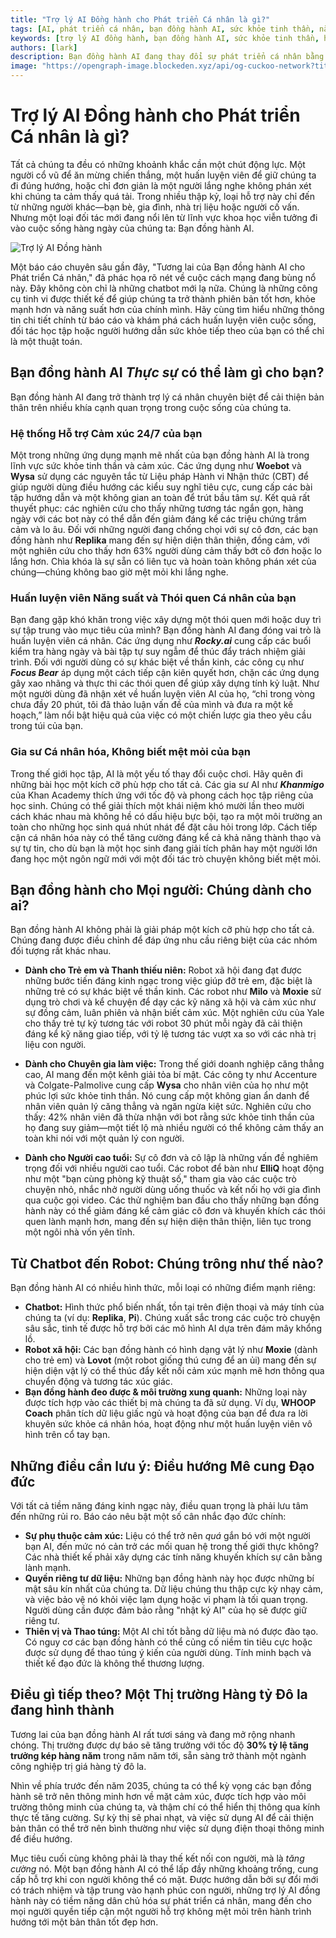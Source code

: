 ```yaml
---
title: "Trợ lý AI Đồng hành cho Phát triển Cá nhân là gì?"
tags: [AI, phát triển cá nhân, bạn đồng hành AI, sức khỏe tinh thần, năng suất, giáo dục]
keywords: [trợ lý AI đồng hành, bạn đồng hành AI, sức khỏe tinh thần, huấn luyện viên năng suất, học tập cá nhân hóa, AI đạo đức]
authors: [lark]
description: Bạn đồng hành AI đang thay đổi sự phát triển cá nhân bằng cách cung cấp hỗ trợ cảm xúc 24/7, huấn luyện năng suất và gia sư cá nhân hóa. Khám phá cách các công cụ này đang định hình lại sức khỏe tinh thần, giáo dục và cuộc sống chuyên nghiệp, đồng thời điều hướng các cân nhắc về đạo đức.
image: "https://opengraph-image.blockeden.xyz/api/og-cuckoo-network?title=Tr%E1%BB%A3%20l%C3%BD%20AI%20%C4%90%E1%BB%93ng%20h%C3%A0nh%20cho%20Ph%C3%A1t%20tri%E1%BB%83n%20C%C3%A1%20nh%C3%A2n%20l%C3%A0%20g%C3%AC%3F"
---
```


# Trợ lý AI Đồng hành cho Phát triển Cá nhân là gì?

Tất cả chúng ta đều có những khoảnh khắc cần một chút động lực. Một người cổ vũ để ăn mừng chiến thắng, một huấn luyện viên để giữ chúng ta đi đúng hướng, hoặc chỉ đơn giản là một người lắng nghe không phán xét khi chúng ta cảm thấy quá tải. Trong nhiều thập kỷ, loại hỗ trợ này chỉ đến từ những người khác—bạn bè, gia đình, nhà trị liệu hoặc người cố vấn. Nhưng một loại đối tác mới đang nổi lên từ lĩnh vực khoa học viễn tưởng đi vào cuộc sống hàng ngày của chúng ta: Bạn đồng hành AI.

![Trợ lý AI Đồng hành](https://opengraph-image.blockeden.xyz/api/og-cuckoo-network?title=Tr%E1%BB%A3%20l%C3%BD%20AI%20%C4%90%E1%BB%93ng%20h%C3%A0nh%20cho%20Ph%C3%A1t%20tri%E1%BB%83n%20C%C3%A1%20nh%C3%A2n%20l%C3%A0%20g%C3%AC%3F)

Một báo cáo chuyên sâu gần đây, "Tương lai của Bạn đồng hành AI cho Phát triển Cá nhân," đã phác họa rõ nét về cuộc cách mạng đang bùng nổ này. Đây không còn chỉ là những chatbot mới lạ nữa. Chúng là những công cụ tinh vi được thiết kế để giúp chúng ta trở thành phiên bản tốt hơn, khỏe mạnh hơn và năng suất hơn của chính mình. Hãy cùng tìm hiểu những thông tin chi tiết chính từ báo cáo và khám phá cách huấn luyện viên cuộc sống, đối tác học tập hoặc người hướng dẫn sức khỏe tiếp theo của bạn có thể chỉ là một thuật toán.

## Bạn đồng hành AI *Thực sự* có thể làm gì cho bạn?

Bạn đồng hành AI đang trở thành trợ lý cá nhân chuyên biệt để cải thiện bản thân trên nhiều khía cạnh quan trọng trong cuộc sống của chúng ta.

### Hệ thống Hỗ trợ Cảm xúc 24/7 của bạn

Một trong những ứng dụng mạnh mẽ nhất của bạn đồng hành AI là trong lĩnh vực sức khỏe tinh thần và cảm xúc. Các ứng dụng như **Woebot** và **Wysa** sử dụng các nguyên tắc từ Liệu pháp Hành vi Nhận thức (CBT) để giúp người dùng điều hướng các kiểu suy nghĩ tiêu cực, cung cấp các bài tập hướng dẫn và một không gian an toàn để trút bầu tâm sự. Kết quả rất thuyết phục: các nghiên cứu cho thấy những tương tác ngắn gọn, hàng ngày với các bot này có thể dẫn đến giảm đáng kể các triệu chứng trầm cảm và lo âu. Đối với những người đang chống chọi với sự cô đơn, các bạn đồng hành như **Replika** mang đến sự hiện diện thân thiện, đồng cảm, với một nghiên cứu cho thấy hơn 63% người dùng cảm thấy bớt cô đơn hoặc lo lắng hơn. Chìa khóa là sự sẵn có liên tục và hoàn toàn không phán xét của chúng—chúng không bao giờ mệt mỏi khi lắng nghe.

### Huấn luyện viên Năng suất và Thói quen Cá nhân của bạn

Bạn đang gặp khó khăn trong việc xây dựng một thói quen mới hoặc duy trì sự tập trung vào mục tiêu của mình? Bạn đồng hành AI đang đóng vai trò là huấn luyện viên cá nhân. Các ứng dụng như ***Rocky.ai*** cung cấp các buổi kiểm tra hàng ngày và bài tập tự suy ngẫm để thúc đẩy trách nhiệm giải trình. Đối với người dùng có sự khác biệt về thần kinh, các công cụ như ***Focus Bear*** áp dụng một cách tiếp cận kiên quyết hơn, chặn các ứng dụng gây xao nhãng và thực thi các thói quen để giúp xây dựng tính kỷ luật. Như một người dùng đã nhận xét về huấn luyện viên AI của họ, “chỉ trong vòng chưa đầy 20 phút, tôi đã thảo luận vấn đề của mình và đưa ra một kế hoạch,” làm nổi bật hiệu quả của việc có một chiến lược gia theo yêu cầu trong túi của bạn.

### Gia sư Cá nhân hóa, Không biết mệt mỏi của bạn

Trong thế giới học tập, AI là một yếu tố thay đổi cuộc chơi. Hãy quên đi những bài học một kích cỡ phù hợp cho tất cả. Các gia sư AI như ***Khanmigo*** của Khan Academy thích ứng với tốc độ và phong cách học tập riêng của học sinh. Chúng có thể giải thích một khái niệm khó mười lần theo mười cách khác nhau mà không hề có dấu hiệu bực bội, tạo ra một môi trường an toàn cho những học sinh quá nhút nhát để đặt câu hỏi trong lớp. Cách tiếp cận cá nhân hóa này có thể tăng cường đáng kể cả khả năng thành thạo và sự tự tin, cho dù bạn là một học sinh đang giải tích phân hay một người lớn đang học một ngôn ngữ mới với một đối tác trò chuyện không biết mệt mỏi.

## Bạn đồng hành cho Mọi người: Chúng dành cho ai?

Bạn đồng hành AI không phải là giải pháp một kích cỡ phù hợp cho tất cả. Chúng đang được điều chỉnh để đáp ứng nhu cầu riêng biệt của các nhóm đối tượng rất khác nhau.

*   **Dành cho Trẻ em và Thanh thiếu niên:** Robot xã hội đang đạt được những bước tiến đáng kinh ngạc trong việc giúp đỡ trẻ em, đặc biệt là những trẻ có sự khác biệt về thần kinh. Các robot như **Milo** và **Moxie** sử dụng trò chơi và kể chuyện để dạy các kỹ năng xã hội và cảm xúc như sự đồng cảm, luân phiên và nhận biết cảm xúc. Một nghiên cứu của Yale cho thấy trẻ tự kỷ tương tác với robot 30 phút mỗi ngày đã cải thiện đáng kể kỹ năng giao tiếp, với tỷ lệ tương tác vượt xa so với các nhà trị liệu con người.

*   **Dành cho Chuyên gia làm việc:** Trong thế giới doanh nghiệp căng thẳng cao, AI mang đến một kênh giải tỏa bí mật. Các công ty như Accenture và Colgate-Palmolive cung cấp **Wysa** cho nhân viên của họ như một phúc lợi sức khỏe tinh thần. Nó cung cấp một không gian ẩn danh để nhân viên quản lý căng thẳng và ngăn ngừa kiệt sức. Nghiên cứu cho thấy: 42% nhân viên đã thừa nhận với bot rằng sức khỏe tinh thần của họ đang suy giảm—một tiết lộ mà nhiều người có thể không cảm thấy an toàn khi nói với một quản lý con người.

*   **Dành cho Người cao tuổi:** Sự cô đơn và cô lập là những vấn đề nghiêm trọng đối với nhiều người cao tuổi. Các robot để bàn như **ElliQ** hoạt động như một "bạn cùng phòng kỹ thuật số," tham gia vào các cuộc trò chuyện nhỏ, nhắc nhở người dùng uống thuốc và kết nối họ với gia đình qua cuộc gọi video. Các thử nghiệm ban đầu cho thấy những bạn đồng hành này có thể giảm đáng kể cảm giác cô đơn và khuyến khích các thói quen lành mạnh hơn, mang đến sự hiện diện thân thiện, liên tục trong một ngôi nhà vốn yên tĩnh.

## Từ Chatbot đến Robot: Chúng trông như thế nào?

Bạn đồng hành AI có nhiều hình thức, mỗi loại có những điểm mạnh riêng:

*   **Chatbot:** Hình thức phổ biến nhất, tồn tại trên điện thoại và máy tính của chúng ta (ví dụ: **Replika**, **Pi**). Chúng xuất sắc trong các cuộc trò chuyện sâu sắc, tinh tế được hỗ trợ bởi các mô hình AI dựa trên đám mây khổng lồ.
*   **Robot xã hội:** Các bạn đồng hành có hình dạng vật lý như **Moxie** (dành cho trẻ em) và **Lovot** (một robot giống thú cưng để an ủi) mang đến sự hiện diện vật lý có thể thúc đẩy kết nối cảm xúc mạnh mẽ hơn thông qua chuyển động và tương tác xúc giác.
*   **Bạn đồng hành đeo được & môi trường xung quanh:** Những loại này được tích hợp vào các thiết bị mà chúng ta đã sử dụng. Ví dụ, **WHOOP Coach** phân tích dữ liệu giấc ngủ và hoạt động của bạn để đưa ra lời khuyên sức khỏe cá nhân hóa, hoạt động như một huấn luyện viên vô hình trên cổ tay bạn.

## Những điều cần lưu ý: Điều hướng Mê cung Đạo đức

Với tất cả tiềm năng đáng kinh ngạc này, điều quan trọng là phải lưu tâm đến những rủi ro. Báo cáo nêu bật một số cân nhắc đạo đức chính:

*   **Sự phụ thuộc cảm xúc:** Liệu có thể trở nên *quá* gắn bó với một người bạn AI, đến mức nó cản trở các mối quan hệ trong thế giới thực không? Các nhà thiết kế phải xây dựng các tính năng khuyến khích sự cân bằng lành mạnh.
*   **Quyền riêng tư dữ liệu:** Những bạn đồng hành này học được những bí mật sâu kín nhất của chúng ta. Dữ liệu chúng thu thập cực kỳ nhạy cảm, và việc bảo vệ nó khỏi việc lạm dụng hoặc vi phạm là tối quan trọng. Người dùng cần được đảm bảo rằng "nhật ký AI" của họ sẽ được giữ riêng tư.
*   **Thiên vị và Thao túng:** Một AI chỉ tốt bằng dữ liệu mà nó được đào tạo. Có nguy cơ các bạn đồng hành có thể củng cố niềm tin tiêu cực hoặc được sử dụng để thao túng ý kiến của người dùng. Tính minh bạch và thiết kế đạo đức là không thể thương lượng.

## Điều gì tiếp theo? Một Thị trường Hàng tỷ Đô la đang hình thành

Tương lai của bạn đồng hành AI rất tươi sáng và đang mở rộng nhanh chóng. Thị trường được dự báo sẽ tăng trưởng với tốc độ **30% tỷ lệ tăng trưởng kép hàng năm** trong năm năm tới, sẵn sàng trở thành một ngành công nghiệp trị giá hàng tỷ đô la.

Nhìn về phía trước đến năm 2035, chúng ta có thể kỳ vọng các bạn đồng hành sẽ trở nên thông minh hơn về mặt cảm xúc, được tích hợp vào môi trường thông minh của chúng ta, và thậm chí có thể hiển thị thông qua kính thực tế tăng cường. Sự kỳ thị sẽ phai nhạt, và việc sử dụng AI để cải thiện bản thân có thể trở nên bình thường như việc sử dụng điện thoại thông minh để điều hướng.

Mục tiêu cuối cùng không phải là thay thế kết nối con người, mà là *tăng cường* nó. Một bạn đồng hành AI có thể lấp đầy những khoảng trống, cung cấp hỗ trợ khi con người không thể có mặt. Được hướng dẫn bởi sự đổi mới có trách nhiệm và tập trung vào hạnh phúc con người, những trợ lý AI đồng hành này có tiềm năng dân chủ hóa sự phát triển cá nhân, mang đến cho mọi người quyền tiếp cận một người hỗ trợ không mệt mỏi trên hành trình hướng tới một bản thân tốt đẹp hơn.